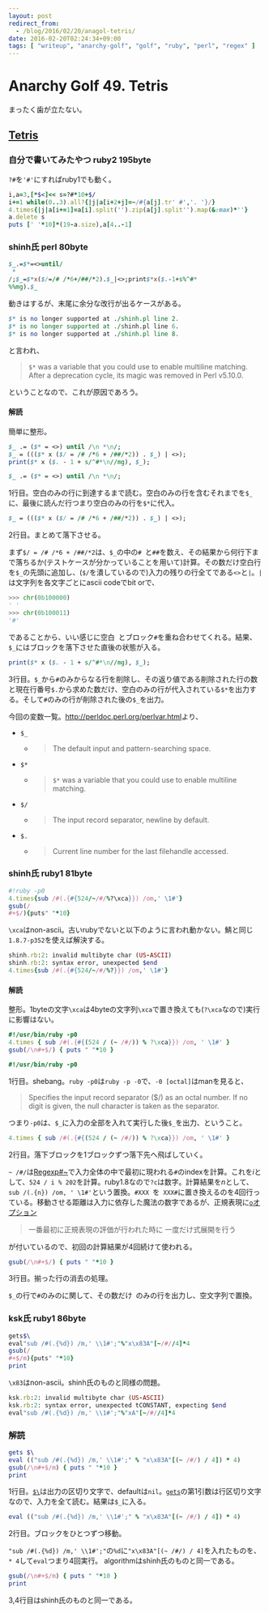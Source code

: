 ```yaml
---
layout: post
redirect_from:
  - /blog/2016/02/20/anagol-tetris/
date: 2016-02-20T02:24:34+09:00
tags: [ "writeup", "anarchy-golf", "golf", "ruby", "perl", "regex" ]
---
```


# Anarchy Golf 49. Tetris

<!-- {% raw %} -->

まったく歯が立たない。

## [Tetris](http://golf.shinh.org/p.rb?Tetris)

### 自分で書いてみたやつ ruby2 195byte

`?#`を`'#'`にすればruby1でも動く。

``` ruby
i,a=3,[*$<]<< s=?#*10+$/
i+=1 while(0..3).all?{|j|a[i+2+j]=~/#{a[j].tr' #','. '}/}
4.times{|j|a[i+=1]=a[i].split('').zip(a[j].split'').map(&:max)*''}
a.delete s
puts [' '*10]*(19-a.size),a[4..-1]
```

### shinh氏 perl 80byte

``` perl
$_.=$*=<>until/
 *
/;$_=$*x($/=/# /*6+/##/*2).$_|<>;print$*x($.-1+s%^#*
%%mg).$_
```

動きはするが、末尾に余分な改行が出るケースがある。

``` perl
$* is no longer supported at ./shinh.pl line 2.
$* is no longer supported at ./shinh.pl line 6.
$* is no longer supported at ./shinh.pl line 8.
```

と言われ、

>   `$*` was a variable that you could use to enable multiline matching. After a deprecation cycle, its magic was removed in Perl v5.10.0.

ということなので、これが原因であろう。

#### 解読

簡単に整形。

``` perl
$_ .= ($* = <>) until /\n *\n/;
$_ = ((($* x ($/ = /# /*6 + /##/*2)) . $_) | <>);
print($* x ($. - 1 + s/^#*\n//mg), $_);
```

``` perl
$_ .= ($* = <>) until /\n *\n/;
```

1行目。空白のみの行に到達するまで読む。空白のみの行を含むそれまでを`$_`に、最後に読んだ行つまり空白のみの行を`$*`に代入。

``` perl
$_ = ((($* x ($/ = /# /*6 + /##/*2)) . $_) | <>);
```

2行目。まとめて落下させる。

まず`$/ = /# /*6 + /##/*2`は、`$_`の中の`# `と`##`を数え、その結果から何行下まで落ちるか(テストケースが分かっていることを用いて)計算。その数だけ空白行を`$_`の先頭に追加し、(`$/`を潰しているので)入力の残りの行全てである`<>`と`|`。`|`は文字列を各文字ごとにascii codeでbit orで、

``` python
>>> chr(0b100000)
' '
>>> chr(0b100011)
'#'
```

であることから、いい感じに空白` `とブロック`#`を重ね合わせてくれる。結果、`$_`にはブロックを落下させた直後の状態が入る。

``` perl
print($* x ($. - 1 + s/^#*\n//mg), $_);
```

3行目。`$_`から`#`のみからなる行を削除し、その返り値である削除された行の数と現在行番号`$.`から求めた数だけ、空白のみの行が代入されている`$*`を出力する。そして`#`のみの行が削除された後の`$_`を出力。

今回の変数一覧。<http://perldoc.perl.org/perlvar.html>より、

-   `$_`
    -   >   The default input and pattern-searching space.
-   `$*`
    -   >   `$*` was a variable that you could use to enable multiline matching.
-   `$/`
    -   >   The input record separator, newline by default.
-   `$.`
    -   >   Current line number for the last filehandle accessed.

### shinh氏 ruby1 81byte

``` ruby
#!ruby -p0
4.times{sub /#(.{#{524/~/#/%?\xca}}) /om,' \1#'}
gsub(/
#+$/){puts" "*10}
```

`\xca`はnon-ascii。古いrubyでないと以下のように言われ動かない。鯖と同じ`1.8.7-p352`を使えば解決する。

``` ruby
shinh.rb:2: invalid multibyte char (US-ASCII)
shinh.rb:2: syntax error, unexpected $end
4.times{sub /#(.{#{524/~/#/%?}}) /om,' \1#'}
```

#### 解読

整形。1byteの文字`\xca`は4byteの文字列`\xca`で置き換えても(`?\xca`なので)実行に影響はない。

``` ruby
#!/usr/bin/ruby -p0
4.times { sub /#(.{#{(524 / (~ /#/)) % ?\xca}}) /om, ' \1#' }
gsub(/\n#+$/) { puts " "*10 }
```

``` ruby
#!/usr/bin/ruby -p0
```

1行目。shebang。`ruby -p0`は`ruby -p -0`で、`-0 [octal]`はmanを見ると、

>   Specifies the input record separator ($/) as an octal number. If no digit is given, the null character is taken as the separator.

つまり`-p0`は、`$_`に入力の全部を入れて実行した後`$_`を出力、ということ。

``` ruby
4.times { sub /#(.{#{(524 / (~ /#/)) % ?\xca}}) /om, ' \1#' }
```

2行目。落下ブロックを1ブロックずつ落下先へ飛ばしていく。

`~ /#/`は[Regexp#~](http://docs.ruby-lang.org/ja/2.2.0/method/Regexp/i/=7e.html)で入力全体の中で最初に現われる`#`のindexを計算。これを$i$として、`524 / i % 202`を計算。ruby1.8なので`?c`は数字。計算結果を$n$として、`sub /(.{n}) /om, ' \1#'`という置換。`#XXX `を` XXX#`に置き換えるのを4回行っている。移動させる距離は入力に依存した魔法の数字であるが、正規表現に[`o`オプション](http://docs.ruby-lang.org/ja/2.2.0/doc/spec=2fliteral.html#regexp)

>   一番最初に正規表現の評価が行われた時に 一度だけ式展開を行う

が付いているので、初回の計算結果が4回続けて使われる。

``` ruby
gsub(/\n#+$/) { puts " "*10 }
```

3行目。揃った行の消去の処理。

`$_`の行で`#`のみのに関して、その数だけ` `のみの行を出力し、空文字列で置換。

### ksk氏 ruby1 86byte

``` ruby
gets$\
eval"sub /#(.{%d}) /m,' \\1#';"%"x\x83A"[~/#//4]*4
gsub(/
#+$/m){puts" "*10}
print
```

`\x83`はnon-ascii。shinh氏のものと同様の問題。

``` ruby
ksk.rb:2: invalid multibyte char (US-ASCII)
ksk.rb:2: syntax error, unexpected tCONSTANT, expecting $end
eval"sub /#(.{%d}) /m,' \\1#';"%"xA"[~/#//4]*4
```

### 解読

``` ruby
gets $\
eval (("sub /#(.{%d}) /m,' \\1#';" % "x\x83A"[(~ /#/) / 4]) * 4)
gsub(/\n#+$/m) { puts " "*10 }
print
```


1行目。[`$\`](http://docs.ruby-lang.org/ja/2.2.0/method/Kernel/v/=5c.html)は出力の区切り文字で、defaultは`nil`。[`gets`](http://docs.ruby-lang.org/ja/2.2.0/method/Kernel/m/gets.html)の第1引数は行区切り文字なので、入力を全て読む。結果は`$_`に入る。

``` ruby
eval (("sub /#(.{%d}) /m,' \\1#';" % "x\x83A"[(~ /#/) / 4]) * 4)
```

2行目。ブロックをひとつずつ移動。

`"sub /#(.{%d}) /m,' \\1#';"`の`%d`に`"x\x83A"[(~ /#/) / 4]`を入れたものを、`* 4`して`eval`つまり$4$回実行。
algorithmはshinh氏のものと同一である。

``` ruby
gsub(/\n#+$/m) { puts " "*10 }
print
```

3,4行目はshinh氏のものと同一である。

<!-- {% endraw %} -->
